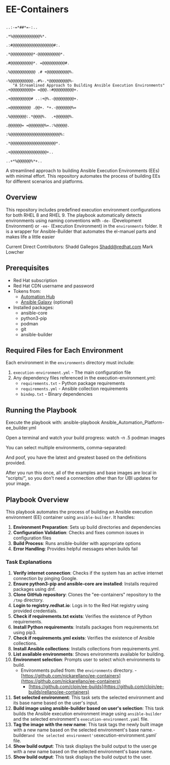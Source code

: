 # EE-Containers
                                                                                                                                    
                                                                                        ..:-=*##*=-:..              
                                                                                      .*%@@@@@@@@@@@@%*.            
                                                                                   .:#@@@@@@@@@@@@@@@@@@#:.         
                                                                                  .*@@@@@@@@@@*-@@@@@@@@@@*.        
                                                                                 .#@@@@@@@@@@*. =@@@@@@@@@@#.       
                                                                                .%@@@@@@@@@@@ .# +@@@@@@@@@@%.      
                                                                                -%@@@@@@@@@@..#%-.*@@@@@@@@@%-      
       "A Streamlined Approach to Building Ansible Execution Environments"     .+@@@@@@@@@@= =@@@.:#@@@@@@@@@+.     
                                                                               .+@@@@@@@@@# ..:+@%.-@@@@@@@@@+.     
                                                                               .=@@@@@@@@@ .@@+. *+.-@@@@@@@%=      
                                                                                .%@@@@@@@:.*@@@@%.  .+@@@@@@%.      
                                                                                 .@@@@@@= =@@@@@@@%=.:%@@@@@.       
                                                                                  :%@@@@@@@@@@@@@@@@@@@@@@%:        
                                                                                   .*@@@@@@@@@@@@@@@@@@@@*.         
                                                                                     .+@@@@@@@@@@@@@@@@+..          
                                                                                       ..+*%@@@@@@%*+..              

A streamlined approach to building Ansible Execution Environments (EEs) with minimal effort. This repository automates the process of building EEs for different scenarios and platforms.

## Overview

This repository includes predefined execution environment configurations for both RHEL 8 and RHEL 9. The playbook automatically detects environments using naming conventions with `-de-` (Development Environment) or `-ee-` (Execution Environment) in the `environments` folder.
It is a wrapper for Ansible-Builder that automates the el-manuel parts and makes life a little easier 

Current Direct Contributors:
Shadd Gallegos Shadd@redhat.com
Mark Lowcher 

## Prerequisites

- Red Hat subscription
- Red Hat CDN username and password
- Tokens from:
  - [Automation Hub](https://console.redhat.com/ansible/automation-hub/token)
  - [Ansible Galaxy](https://galaxy.ansible.com/ui/token) (optional)
- Installed packages:
  - ansible-core
  - python3-pip
  - podman
  - git
  - ansible-builder

## Required Files for Each Environment

Each environment in the `environments` directory must include:

1. `execution-environment.yml` - The main configuration file
2. Any dependency files referenced in the execution-environment.yml:
   - `requirements.txt` - Python package requirements
   - `requirements.yml` - Ansible collection requirements
   - `bindep.txt` - Binary dependencies

## Running the Playbook

Execute the playbook with:
ansible-playbook Ansible_Automation_Platform-ee_builder.yml

Open a terminal and watch your build progress:
watch -n .5 podman images

You can select multiple environments, comma-separated:

And poof, you have the latest and greatest based on the definitions provided.

After you run this once, all of the examples and base images are local in "scripts/", so you don't need a connection other than for UBI updates for your image.

## Playbook Overview

This playbook automates the process of building an Ansible execution environment (EE) container using `ansible-builder`. It handles:

1. **Environment Preparation**: Sets up build directories and dependencies
2. **Configuration Validation**: Checks and fixes common issues in configuration files
3. **Build Process**: Runs ansible-builder with appropriate options
4. **Error Handling**: Provides helpful messages when builds fail

### Task Explanations

1. **Verify internet connection**: Checks if the system has an active internet connection by pinging Google.
2. **Ensure python3-pip and ansible-core are installed**: Installs required packages using dnf.
3. **Clone GitHub repository**: Clones the "ee-containers" repository to the `/tmp` directory.
4. **Login to registry.redhat.io**: Logs in to the Red Hat registry using provided credentials.
5. **Check if requirements.txt exists**: Verifies the existence of Python requirements.
6. **Install Python requirements**: Installs packages from requirements.txt using pip3.
7. **Check if requirements.yml exists**: Verifies the existence of Ansible collections.
8. **Install Ansible collections**: Installs collections from requirements.yml.
9. **List available environments**: Shows environments available for building.
10. **Environment selection**: Prompts user to select which environments to build.
     - Environments pulled from: the `environments` directory.       - [https://github.com/nickarellano/ee-containers](https://github.com/nickarellano/ee-containers)
       - [https://github.com/cloin/ee-builds](https://github.com/cloin/ee-builds)rellano/ee-containers)
11. **Set selected environment**: This task sets the selected environment and its base name based on the user's input.
12. **Build image using ansible-builder based on user's selection**: This task builds the Ansible execution environment image using `ansible-builder` and the selected environment's `execution-environment.yaml` file.
13. **Tag the image with the new name**: This task tags the newly built image with a new name based on the selected environment's base name.-builder` and the selected environment's `execution-environment.yaml` file.
14. **Show build output**: This task displays the build output to the user.ge with a new name based on the selected environment's base name.
15. **Show build output**: This task displays the build output to the user.
